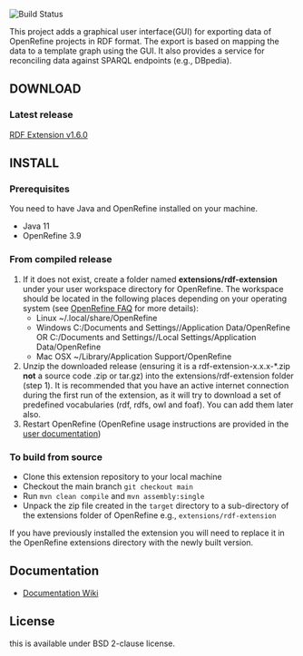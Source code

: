 ![Build Status](https://github.com/stkenny/grefine-rdf-extension/workflows/Java%20CI%20with%20Maven/badge.svg)

This project adds a graphical user interface(GUI) for exporting data of OpenRefine projects in RDF format. The export is based on mapping the data to a template graph using the GUI. It also provides a service for reconciling data against SPARQL endpoints (e.g., DBpedia).

## DOWNLOAD

### Latest release

[RDF Extension v1.6.0](https://github.com/stkenny/grefine-rdf-extension/releases/download/v1.6.0/rdf-extension-1.6.0.zip)

## INSTALL

### Prerequisites

You need to have Java and OpenRefine installed on your machine.
  * Java 11
  * OpenRefine 3.9

### From compiled release

1. If it does not exist, create a folder named **extensions/rdf-extension** under your user workspace directory for OpenRefine. The workspace should be located in the following places depending on your operating system (see [OpenRefine FAQ](https://github.com/OpenRefine/OpenRefine/wiki/FAQ-Where-Is-Data-Stored) for more details):
    * Linux ~/.local/share/OpenRefine
    * Windows C:/Documents and Settings/<user>/Application Data/OpenRefine OR C:/Documents and Settings/<user>/Local Settings/Application Data/OpenRefine
    * Mac OSX ~/Library/Application Support/OpenRefine
2. Unzip the downloaded release (ensuring it is a rdf-extension-x.x.x-*.zip **not** a source code .zip or tar.gz) into the extensions/rdf-extension folder (step 1).
It is recommended that you have an active internet connection during the first run of the extension, as it will try to download a set of predefined vocabularies (rdf, rdfs, owl and foaf). You can add them later also.
3. Restart OpenRefine (OpenRefine usage instructions are provided in the [user documentation](https://github.com/OpenRefine/OpenRefine/wiki/Installation-Instructions#release-version))

### To build from source
- Clone this extension repository to your local machine
- Checkout the main branch `git checkout main`
- Run `mvn clean compile` and `mvn assembly:single`
- Unpack the zip file created in the `target` directory to a sub-directory of the extensions folder of OpenRefine e.g., `extensions/rdf-extension`

If you have previously installed the extension you will need to replace it in the OpenRefine extensions directory with the newly built version.

## Documentation
* [Documentation Wiki](https://github.com/stkenny/grefine-rdf-extension/wiki)

## License 
this is available under BSD 2-clause license.
